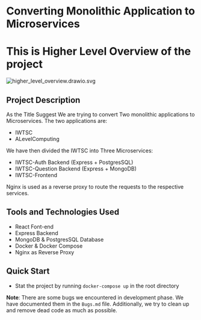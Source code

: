 # Converting Monolithic Application to Microservices

# This is Higher Level Overview of the project

![higher_level_overview.drawio.svg](..%2FDesktop%2Fhigher_level_overview.drawio.svg)

## Project Description

As the Title Suggest We are trying to convert Two monolithic applications to Microservices. The two applications are:

- IWTSC
- ALevelComputing

We have then divided the IWTSC into Three Microservices:

- IWTSC-Auth Backend (Express + PostgresSQL)
- IWTSC-Question Backend (Express + MongoDB)
- IWTSC-Frontend

Nginx is used as a reverse proxy to route the requests to the respective services.

## Tools and Technologies Used

- React Font-end
- Express Backend
- MongoDB & PostgresSQL Database
- Docker & Docker Compose
- Nginx as Reverse Proxy

## Quick Start

- Stat the project by running `docker-compose up` in the root directory

**Note**: There are some bugs we encountered in development phase. We have
documented them in the `Bugs.md` file. Additionally, we try to clean up and remove dead code as much as possible.
